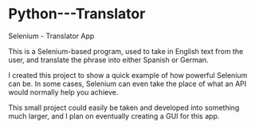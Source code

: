 # Python---Translator
Selenium - Translator App


This is a Selenium-based program, used to take in English text from the user, and translate the phrase into either Spanish or German.

I created this project to show a quick example of how powerful Selenium can be. In some cases, Selenium can even take the place of what an API would normally help you achieve. 

This small project could easily be taken and developed into something much larger, and I plan on eventually creating a GUI for this app. 

